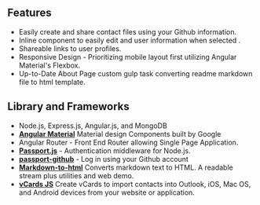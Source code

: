 
## Features
* Easily create and share contact files using your Github information.
* Inline component to easily edit and user information when selected .
* Shareable links to user profiles.
* Responsive Design - Prioritizing mobile layout first utilizing Angular Material's Flexbox.
* Up-to-Date About Page custom gulp task converting readme markdown file to html template.

## Library and Frameworks
* Node.js, Express.js, Angular.js, and MongoDB
* [**Angular Material**](https://material.angularjs.org/latest/demo/tabs) Material design Components built by Google
* Angular Router -  Front End Router allowing Single Page Application.
* [**Passport.js**](https://github.com/jaredhanson/passport) -  Authentication middleware for Node.js.
* [**passport-github**](https://github.com/jaredhanson/passport-github) - Log in using your Github account
* [**Markdown-to-html**](https://github.com/cwjohan/markdown-to-html) Converts markdown text to HTML. A readable stream plus utilities and web demo.
* [**vCards JS**](https://github.com/enesser/vCards-js) Create vCards to import contacts into Outlook, iOS, Mac OS, and Android devices from your website or application.
